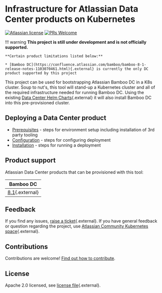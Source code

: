 # Infrastructure for Atlassian Data Center products on Kubernetes

[![Atlassian license](https://img.shields.io/badge/license-Apache%202.0-blue.svg?style=flat-square)](https://github.com/atlassian-labs/data-center-terraform/blob/main/LICENSE) 
[![PRs Welcome](https://img.shields.io/badge/PRs-welcome-brightgreen.svg?style=flat-square)](https://github.com/atlassian-labs/data-center-terraform/blob/main/CONTRIBUTING.md)

!!! warning
    **This project is still under development and is not officially supported.**

    **Certain product limitations listed below:**

    * [Bamboo DC](https://confluence.atlassian.com/bamboo/bamboo-8-1-release-notes-1103070461.html){.external} is currently the only DC product supported by this project
    
This project can be used for bootstrapping Atlassian Bamboo DC in a K8s cluster. Soup to nut's, this tool will stand-up a Kubernetes cluster and all of the required infrastructure needed for running Bamboo DC. Using the existing [Data Center Helm Charts](https://atlassian.github.io/data-center-helm-charts/#additional-content){.external} it will also install Bamboo DC into this pre-provisioned cluster.

## Deploying a Data Center product

* [Prerequisites](userguide/PREREQUISITES.md) - steps for environment setup including installation of 3rd party tooling
* [Configuration](userguide/CONFIGURATION.md) - steps for configuring deployment
* [Installation](userguide/INSTALLATION.md) - steps for running a deployment

## Product support

Atlassian Data Center products that can be provisioned with this tool:

|  Bamboo DC                                                                                         |
|----------------------------------------------------------------------------------------------------|
| [8.1](https://confluence.atlassian.com/bamboo/bamboo-8-1-release-notes-1103070461.html){.external}  |

## Feedback

If you find any issues, [raise a ticket](https://github.com/atlassian-labs/data-center-terraform/issues){.external}. If you have general feedback or question regarding the project, use [Atlassian Community Kubernetes space](https://community.atlassian.com/t5/Atlassian-Data-Center-on/gh-p/DC_Kubernetes){.external}.

## Contributions

Contributions are welcome! [Find out how to contribute](https://github.com/atlassian-labs/data-center-terraform/blob/main/CONTRIBUTING.md). 

## License

Apache 2.0 licensed, see [license file](https://github.com/atlassian-labs/data-center-terraform/blob/main/LICENSE){.external}.